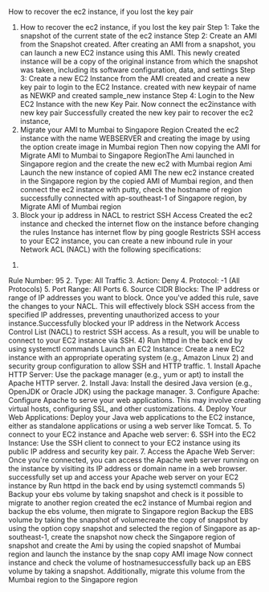 How to recover the ec2 instance, if you lost the key pair

1) How to recover the ec2 instance, if you lost the key pair
Step 1: Take the snapshot of the current state of the ec2 instance
Step 2: Create an AMI from the Snapshot created.
After creating an AMI from a snapshot, you can launch a new EC2 instance using this AMI. This newly created instance will be a copy of the original instance from which the snapshot was taken, including its software configuration, data, and settings
Step 3: Create a new EC2 Instance from the AMI created and create a new key pair to login to the EC2 Instance.
created with new keypair of name as NEWKP and created sample_new instance
Step 4: Login to the New EC2 Instance with the new Key Pair.
Now connect the ec2instance with new key pair
Successfully created the new key pair to recover the ec2 instance,
2) Migrate your AMI to Mumbai to Singapore Region
Created the ec2 instance with the name WEBSERVER and creating the image by using the option create image in Mumbai region
Then now copying the AMI for Migrate AMI to Mumbai to Singapore RegionThe Ami launched in Singapore region and the create the new ec2 with Mumbai region Ami
Launch the new instance of copied AMI
The new ec2 instance created in the Singapore region by the copied AMI of Mumbai region, and then connect the ec2 instance with putty, check the hostname of region
successfully connected with ap-southeast-1 of Singapore region, by Migrate AMI of Mumbai region
3) Block your ip address in NACL to restrict SSH Access
Created the ec2 instance and checked the internet flow on the instance before changing the rules
Instance has internet flow by ping google
Restricts SSH access to your EC2 instance, you can create a new inbound rule in your Network ACL (NACL) with the following specifications:
1.
Rule Number: 95
2.
Type: All Traffic
3.
Action: Deny
4.
Protocol: -1 (All Protocols)
5.
Port Range: All Ports
6.
Source CIDR Blocks: The IP address or range of IP addresses you want to block.
Once you've added this rule, save the changes to your NACL. This will effectively block SSH access from the specified IP addresses, preventing unauthorized access to your instance.Successfully blocked your IP address in the Network Access Control List (NACL) to restrict SSH access. As a result, you will be unable to connect to your EC2 instance via SSH.
4) Run httpd in the back end by using systemctl commands
Launch an EC2 Instance: Create a new EC2 instance with an appropriate operating system (e.g., Amazon Linux 2) and security group configuration to allow SSH and HTTP traffic.
1.
Install Apache HTTP Server: Use the package manager (e.g., yum or apt) to install the Apache HTTP server.
2.
Install Java: Install the desired Java version (e.g., OpenJDK or Oracle JDK) using the package manager.
3.
Configure Apache: Configure Apache to serve your web applications. This may involve creating virtual hosts, configuring SSL, and other customizations.
4.
Deploy Your Web Applications: Deploy your Java web applications to the EC2 instance, either as standalone applications or using a web server like Tomcat.
5.
To connect to your EC2 instance and Apache web server:
6.
SSH into the EC2 Instance: Use the SSH client to connect to your EC2 instance using its public IP address and security key pair.
7.
Access the Apache Web Server: Once you're connected, you can access the Apache web server running on the instance by visiting its IP address or domain name in a web browser.
successfully set up and access your Apache web server on your EC2 instance by Run httpd in the back end by using systemctl commands
5) Backup your ebs volume by taking snapshot and check is it possible to migrate to another region created the ec2 instance of Mumbai region and backup the ebs volume, then migrate to Singapore region
Backup the EBS volume by taking the snapshot of volumecreate the copy of snapshot by using the option copy snapshot and selected the region of Singapore as ap-southeast-1, create the snapshot
now check the Singapore region of snapshot and create the Ami by using the copied snapshot of Mumbai region and launch the instance by the snap copy AMI image
Now connect instance and check the volume of hostnamesuccessfully back up an EBS volume by taking a snapshot. Additionally, migrate this volume from the Mumbai region to the Singapore region
